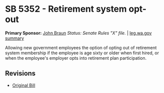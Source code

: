# SB 5352 - Retirement system opt-out
**Primary Sponsor:** [John Braun](/person/leg/john.braun.md)
*Status: Senate Rules "X" file.* | [leg.wa.gov summary](https://app.leg.wa.gov/billsummary?BillNumber=5352&Year=2021)

Allowing new government employees the option of opting out of retirement system membership if the employee is age sixty or older when first hired, or when the employee's employer opts into retirement plan participation.

## Revisions
* [Original Bill](1/)
